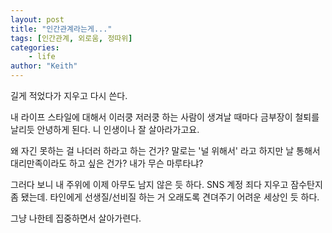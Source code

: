 ```yaml
---
layout: post
title: "인간관계라는게..."
tags: [인간관계, 외로움, 정따위]
categories:
    - life
author: "Keith"
---
```


길게 적었다가 지우고 다시 쓴다.

내 라이프 스타일에 대해서 이러쿵 저러쿵 하는 사람이 생겨날 때마다 금부장이 철퇴를 날리듯 안녕하게 된다. 니 인생이나 잘 살아라가고요. 

왜 자긴 못하는 걸 나더러 하라고 하는 건가? 말로는 '널 위해서' 라고 하지만 날 통해서 대리만족이라도 하고 싶은 건가? 내가 무슨 마루타냐?

그러다 보니 내 주위에 이제 아무도 남지 않은 듯 하다. SNS 계정 죄다 지우고 잠수탄지 좀 됐는데. 타인에게 선생질/선비질 하는 거 오래도록 견뎌주기 어려운 세상인 듯 하다.

그냥 나한테 집중하면서 살아가련다.
